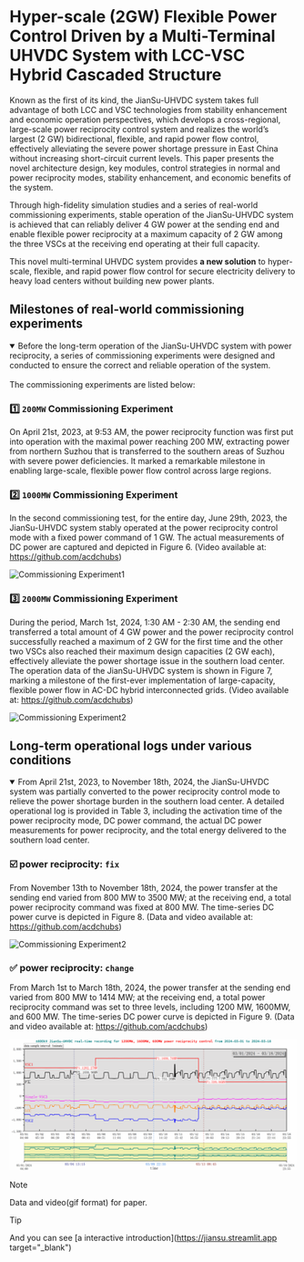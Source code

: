 # Hyper-scale (2GW) Flexible Power Control Driven by a Multi-Terminal UHVDC System with LCC-VSC Hybrid Cascaded Structure

Known as the first of its kind, the JianSu-UHVDC system takes full advantage of both LCC and VSC technologies from stability enhancement and economic operation perspectives, which develops a cross-regional, large-scale power reciprocity control system and realizes the world’s largest (2 GW) bidirectional, flexible, and rapid power flow control, effectively alleviating the severe power shortage pressure in East China without increasing short-circuit current levels. This paper presents the novel architecture design, key modules, control strategies in normal and power reciprocity modes, stability enhancement, and economic benefits of the system.

Through high-fidelity simulation studies and a series of real-world commissioning experiments, stable operation of the JianSu-UHVDC system is achieved that can reliably deliver 4 GW power at the sending end and enable flexible power reciprocity at a maximum capacity of 2 GW among the three VSCs at the receiving end operating at their full capacity. 

This novel multi-terminal UHVDC system provides **a new solution** to hyper-scale, flexible, and rapid power flow control for secure electricity delivery to heavy load centers without building new power plants.

## Milestones of real-world commissioning experiments

<details open>
<summary>
Before the long-term operation of the JianSu-UHVDC system with power reciprocity, a series of commissioning experiments were designed and conducted to ensure the correct and reliable operation of the system. 
</summary>

<br>
The commissioning experiments are listed below:

### :one: `200MW` Commissioning Experiment
On April 21st, 2023, at 9:53 AM, the power reciprocity function was first put into operation with the maximal power reaching 200 MW, extracting power from northern Suzhou that is transferred to the southern areas of Suzhou with severe power deficiencies. It marked a remarkable milestone in enabling large-scale, flexible power flow control across large regions. 

### :two: `1000MW` Commissioning Experiment
In the second commissioning test, for the entire day, June 29th, 2023, the JianSu-UHVDC system stably operated at the power reciprocity control mode with a fixed power command of 1 GW. The actual measurements of DC power are captured and depicted in Figure 6. (Video available at: https://github.com/acdchubs)

![Commissioning Experiment1](https://github.com/acdchubs/JianSu-UHVDC/blob/main/milestoneSet/1000.gif)

### :three: `2000MW` Commissioning Experiment
During the period, March 1st, 2024, 1:30 AM - 2:30 AM, the sending end transferred a total amount of 4 GW power and the power reciprocity control successfully reached a maximum of 2 GW for the first time and the other two VSCs also reached their maximum design capacities (2 GW each), effectively alleviate the power shortage issue in the southern load center. The operation data of the JianSu-UHVDC system is shown in Figure 7, marking a milestone of the first-ever implementation of large-capacity, flexible power flow in AC-DC hybrid interconnected grids. (Video available at: https://github.com/acdchubs)

![Commissioning Experiment2](./milestoneSet/2000.gif)

</details>

## Long-term operational logs under various conditions

<details open>
<summary>
From April 21st, 2023, to November 18th, 2024, the JianSu-UHVDC system was partially converted to the power reciprocity control mode to relieve the power shortage burden in the southern load center. A detailed operational log is provided in Table 3, including the activation time of the power reciprocity mode, DC power command, the actual DC power measurements for power reciprocity, and the total energy delivered to the southern load center.
</summary>

### :ballot_box_with_check: power reciprocity: `fix`

From November 13th to November 18th, 2024, the power transfer at the sending end varied from 800 MW to 3500 MW; at the receiving end, a total power reciprocity command was fixed at 800 MW. The time-series DC power curve is depicted in Figure 8. (Data and video available at: https://github.com/acdchubs)

![Commissioning Experiment2](https://github.com/acdchubs/JianSu-UHVDC/blob/main/operationLog/fix.gif?raw=true)

### :white_check_mark: power reciprocity: `change`

From March 1st to March 18th, 2024, the power transfer at the sending end varied from 800 MW to 1414 MW; at the receiving end, a total power reciprocity command was set to three levels, including 1200 MW, 1600MW, and 600 MW. The time-series DC power curve is depicted in Figure 9. (Data and video available at: https://github.com/acdchubs)

![Commissioning Experiment2](./operationLog/change-1.gif?raw=true)

</details>

> [!NOTE]
> Data and video(gif format) for paper.

> [!TIP]
> And you can see [a interactive introduction](https://jiansu.streamlit.app target="_blank")
> 
